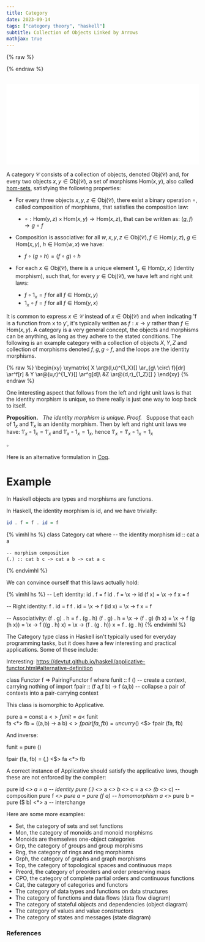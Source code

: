 ```yaml
---
title: Category
date: 2023-09-14
tags: ["category theory", "haskell"]
subtitle: Collection of Objects Linked by Arrows
mathjax: true
---
```



{% raw %}
<script>
  MathJax = {
    loader: {
      load: ['[custom]/xypic.js'],
      paths: {custom: 'https://beuke.org/js'}
    },
    tex: {
      packages: {'[+]': ['xypic']}
    }
  };
</script>

<script id="MathJax-script" async src="https://cdn.jsdelivr.net/npm/mathjax@3.1.4/es5/tex-chtml-full.js"></script>
<!-- <script id="MathJax-script" async src="https://cdn.jsdelivr.net/npm/mathjax@3.1.4/es5/tex-svg-full.js"></script> -->

<script>
window.addEventListener('load', function() {
   document.querySelectorAll("mjx-xypic-object").forEach( (x) => (x.style.color = "var(--darkreader-text--text"));
   document.querySelectorAll("mjx-math > mjx-xypic > svg > g").forEach(x => x.setAttribute("stroke", "var(--darkreader-text--text"))
})
</script>

<style>
<!-- li { -->
  <!-- list-style-type: none; -->
<!-- } -->
ul > li {
  list-style-type: disc;
}
</style>
{% endraw %}

<br>
<img src="/images/category.png" onclick="window.open(this.src)">
<!-- The source as dot is next to image. Compile with: dot -Tsvg typeclasses.dot -o typeclasses.svg -->
<br>

<!-- A category $\mathcal{C}$ is a quadruple $(\text{Obj}(\mathcal{C}), \text{Mor}(\mathcal{C}),\mu,1_\mathcal{C})$ consisting of a collection of objects $\text{Obj}(\mathcal{C})$, -->
<!-- For each pair of objects $A,B$, a set $\text{Hom}(A,B)$ of morphisms, also called [hom-sets](/hom-sets). -->

<!-- composition is associative: for each quadruple $a,b,c,d \in \text{Obj}(\mathcal{C})$ of objects, if $f \in HOM\ Mor?$ -->

A category $\mathcal{C}$ consists of a collection of objects, denoted $\text{Obj}(\mathcal{C})$ and, for every two objects $x, y \in \text{Obj}(\mathcal{C})$, a set of morphisms $\text{Hom}(x,y)$, also called [hom-sets](/hom-sets), satisfying the following properties:

* For every three objects $x,y,z \in \text{Obj}(\mathcal{C})$, there exist a binary operation $\circ$, called composition of morphisms, that satisfies the composition law:

  * $\circ : \text{Hom}(y,z) \times \text{Hom}(x,y) \rightarrow \text{Hom}(x,z)$, that can be written as: $(g,f) \rightarrow g\ \circ\ f$
    <!-- <li style="list-style-type: none;">Item 1</li> -->
    <!-- <li style="list-style-type: none;">Item 2</li> -->

* Composition is associative: for all $w,x,y,z \in \text{Obj}(\mathcal{C}), f \in \text{Hom}(y,z)$, $g \in \text{Hom}(x,y)$, $h \in \text{Hom}(w,x)$ we have:

    * $f \circ (g \circ h) = (f \circ g) \circ h$

* For each $x \in \text{Obj}(\mathcal{C})$, there is a unique element $1_{x} \in \text{Hom}(x,x)$ (identity morphism), such that, for every $y \in \text{Obj}(\mathcal{C})$, we have left and right unit laws:

    * $f \circ 1_{x} = f$ for all $f \in \text{Hom}(x, y)$
    * $1_{x} \circ f = f$ for all $f \in \text{Hom}(y,x)$

<!-- For each $x \in \text{Obj}(\mathcal{C})$, there is a unique element $1_{x} \in \text{Hom}(x,x)$ (identity morphism), such that for every pair $x,y \in \text{Obj}(\mathcal{C})$, if $f \in \text{Hom}(x,y)$, then we have left and right unit laws: -->

<!-- * $1_{y} \circ f = f = f \circ 1_{x}$ -->

It is common to express $x \in \mathcal{C}$ instead of $x \in \text{Obj}(\mathcal{C})$ and when indicating 'f is a function from x to y', it's typically written as $f: x \rightarrow y$ rather than $f \in \text{Hom}(x,y)$. A category is a very general concept, the objects and morphisms can be anything, as long as they adhere to the stated conditions. The following is an example category with a collection of objects $X, Y, Z$ and collection of morphisms denoted $f, g, g \circ f$, and the loops are the identity morphisms.

{% raw %}
\begin{xy}
	\xymatrix{
	X \ar@(l,u)^{1_X}[] \ar_{g\ \circ\ f}[dr] \ar^f[r] & Y \ar@(u,r)^{1_Y}[] \ar^g[d]\\
	&Z \ar@(d,r)_{1_Z}[]
	}
\end{xy}
{% endraw %}



One interesting aspect that follows from the left and right unit laws is that the identity morphism is unique, so there really is just one way to loop back to itself.
<div class="proof" >

**Proposition.** &nbsp; *The identity morphism is unique.*
*Proof.* &nbsp; Suppose that each of $1_{x}$ and $1'_{x}$ is an identity morphism. Then by left and right unit laws we have: $1'_{x} \circ 1_{x} = 1'_{x}$ and $1'_{x} \circ 1_{x} = 1_{x}$, hence $1'_{x} = 1'_{x} \circ 1_{x} = 1_{x}$
<div class="right">

$\pmb{\scriptstyle \square}$
</div> </div>

Here is an alternative formulation in [Coq](https://gist.github.com/madnight/f1d0f4d2d21b645549365056c4d4ae75).

<!-- Clean proof style -->
<!-- https://math.berkeley.edu/~wodzicki/253.F16/Cat.pdf -->

<!-- https://www.heldermann.de/SSPM/SSPM01/Chapter-3.pdf -->



<!-- Section Category. -->
<!--   Context `{Hom : Type -> Type -> Type}. -->

<!--   Class Category := { -->
<!--     id : forall {X}, Hom X X; -->
<!--     compose  : forall {X Y Z}, Hom X Y -> Hom Y Z -> Hom X Z; -->

<!--     (* Identity Laws *) -->
<!--     left_identity  : forall {X Y} (f: Hom X Y), -->
<!--       compose id f = f; -->
<!--     right_identity : forall {X Y} (f: Hom X Y), -->
<!--       compose f id = f; -->
<!--   }. -->

<!--   Variables X : Type. -->
<!--   Variables (id1 id2 : Hom X X). -->
<!--   Context `{C : @Category Hom}. -->

<!--   Hypothesis H1 : forall {Y} (f : Hom X Y), compose id1 f = f. -->
<!--   Hypothesis H2 : forall {Y} (f : Hom X Y), compose id2 f = f. -->

<!--   Theorem identity_unique : id1 = id2. -->
<!--   Proof. -->
<!--     specialize H1 with (f:=id1). -->
<!--     specialize H2 with (f:=id1). -->
<!--     rewrite <- H1 in H2. -->
<!--     exact H2. -->
<!--   Qed. -->

# Example

In Haskell objects are types and morphisms are functions.

 In Haskell, the identity morphism is id, and we have trivially:
```hs
id . f = f . id = f
```

{% vimhl hs %}
class Category cat where
    -- the identity morphism
    id :: cat a a

    -- morphism composition
    (.) :: cat b c -> cat a b -> cat a c
{% endvimhl %}

<!-- askell types along with functions between types form (almost†) a category. We have an identity morphism (function) (id :: a -> a) for every object (type) a; and composition of morphisms ((.) :: (b -> c) -> (a -> b) -> a -> c), which obey category laws: -->




We can convince ourself that this laws actually hold:

{% vimhl hs %}
-- Left identity: id . f = f
id . f
= \x -> id (f x)
= \x -> f x
= f

-- Right identity: f . id = f
f . id
= \x -> f (id x)
= \x -> f x
= f

-- Associativity: (f . g) . h = f . (g . h)
(f . g) . h
= \x -> (f . g) (h x)
= \x -> f (g (h x))
= \x -> f ((g . h) x)
= \x -> (f . (g . h)) x
= f . (g . h)
{% endvimhl %}


<!-- We usually call this category Hask. -->

<!-- https://hackage.haskell.org/package/base-4.6.0.1/docs/Control-Arrow.html -->
<!-- is category -->

<!-- The canonical example of a Category in Haskell is the function category: -->

<!-- Another common example is the Category of Kleisli arrows for a Monad: -->

The Category type class in Haskell isn't typically used for everyday programming tasks, but it does have a few interesting and practical applications. Some of these include:


Interesting:
https://devtut.github.io/haskell/applicative-functor.html#alternative-definition

class Functor f => PairingFunctor f where
  funit :: f ()                  -- create a context, carrying nothing of import
  fpair :: (f a,f b) -> f (a,b)  -- collapse a pair of contexts into a pair-carrying context


This class is isomorphic to Applicative.

pure a = const a <$> funit = a <$ funit  
fa <*> fb = (\(a,b) -> a b) <$> fpair (fa, fb) = uncurry ($) <$> fpair (fa, fb)

And inverse:


funit = pure ()

fpair (fa, fb) = (,) <$> fa <*> fb



A correct instance of Applicative should satisfy the applicative laws, though these are not enforced by the compiler:

pure id <*> a = a                              -- identity
pure (.) <*> a <*> b <*> c = a <*> (b <*> c)   -- composition
pure f <*> pure a = pure (f a)                 -- homomorphism
a <*> pure b = pure ($ b) <*> a                -- interchange

Here are some more examples:

* Set, the category of sets and set functions
* Mon, the category of monoids and monoid morphisms
* Monoids are themselves one-object categories
* Grp, the category of groups and group morphisms
* Rng, the category of rings and ring morphisms
* Grph, the category of graphs and graph morphisms
* Top, the category of topological spaces and continuous maps
* Preord, the category of preorders and order preserving maps
* CPO, the category of complete partial orders and continuous functions
* Cat, the category of categories and functors
* The category of data types and functions on data structures
* The category of functions and data flows (data flow diagram)
* The category of stateful objects and dependencies (object diagram)
* The category of values and value constructors
* The category of states and messages (state diagram)

### References

[^0]: The diagram displayed at the top of this post is a modified version of Brent Yorgey's [Typeclassopedia diagram](https://wiki.haskell.org/File:Typeclassopedia-diagram.png)
